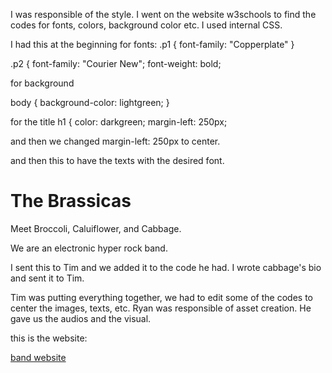 I was responsible of the style. I went on the website w3schools to find the codes
for fonts, colors, background color etc. I used internal CSS.

I had this at the beginning for fonts:
.p1 {
font-family: "Copperplate"
}

.p2 {
font-family: "Courier New";
    font-weight: bold;

for background

body {
  background-color: lightgreen;
}

 for the title
h1 {
  color: darkgreen;
  margin-left: 250px;

and then we changed margin-left: 250px to center.


and then this to have the texts with the desired font.

</style>
</head>
<body>

<h1 p class ="p1">The Brassicas</h1>
<p class="p2">Meet Broccoli, Caluiflower, and Cabbage.</p>
<p class="p2">We are an electronic hyper rock band.</p>


</body>
</html

I sent this to Tim and we added it to the code he had. I wrote cabbage's bio and sent it to Tim.

Tim was putting everything together, we had to edit some of the codes to center the images, texts, etc.
Ryan was responsible of asset creation. He gave us the audios and the visual.

this is the website:

[band website](timothyjburns.github.io)
